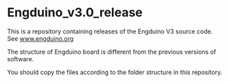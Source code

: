 Engduino_v3.0_release
=====================

This is a repository containing releases of the Engduino V3 source code. See www.engduino.org 

The structure of Engduino board is different from the previous versions of software. 

You should copy the files according to the folder structure in this repository.
